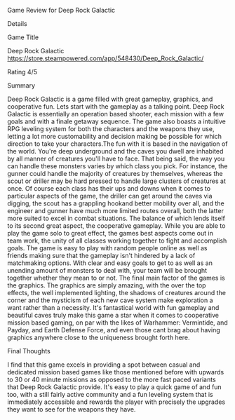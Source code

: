 Game Review for Deep Rock Galactic

Details

Game Title

Deep Rock Galactic
https://store.steampowered.com/app/548430/Deep_Rock_Galactic/

Rating
4/5

Summary

  Deep Rock Galactic is a game filled with great gameplay, graphics, and cooperative fun. Lets start with the gameplay as a talking point. Deep Rock Galactic is essentially an 
operation based shooter, each mission with a few goals and with a finale getaway sequence. The game also boasts a intuitive RPG leveling system for both the characters and
the weapons they use, letting a lot more customability and decision making be possible for which direction to take your characters.The fun with it is based in the navigation 
of the world.
  You're deep underground and the caves you dwell are inhabited by all manner of creatures you'll have to face. That being said, the way you can handle these
monsters varies by which class you pick. For instance, the gunner could handle the majority of creatures by themselves, whereas the scout or driller may be hard pressed to 
handle large clusters of creatures at once. Of course each class has their ups and downs when it comes to particular aspects of the game, the driller can get around the caves
via digging, the scout has a grappling hookand better mobility over all, and the engineer and gunner have much more limited routes overall, both the latter more suited to excel
in combat situations. The balance of which lends itself to its second great aspect, the cooperative gameplay.
  While you are able to play the game solo to great effect, the games best aspects come out in team work, the unity of all classes working together to fight and accomplish 
goals. The game is easy to play with random people online as well as friends making sure that the gameplay isn't
hindered by a lack of matchmaking options. With clear and easy goals to get to as well as an unending amount of monsters to deal with, your team will be brought together whether
they mean to or not. The final main factor of the games is the graphics.
  The graphics are simply amazing, with the over the top effects, the well implemented lighting, the shadows of creatures around the corner and the mysticism of each new cave
system make exploration a want rather than a necessity. It's fantastical world with fun gameplay and beautiful caves truly make this game a star when it comes to cooperative
mission based gaming, on par with the likes of Warhammer: Vermintide, and Payday, and Earth Defense Force, and even those cant brag about having graphics anywhere close to the
uniqueness brought forth here.

Final Thoughts

I find that this game excels in providing a spot between casual and dedicated mission based games like those mentioned before with upwards to 30 or 40 minute missions as opposed
to the more fast paced variants that Deep Rock Galactic provide. It's easy to play a quick game of and fun too, with a still fairly active community and a fun leveling system 
that is immediately accessible and rewards the player with precisely the upgrades they want to see for the weapons they have.
